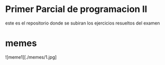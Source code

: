# Primer Parcial de programacion II
este es el repositorio donde se subiran los ejercicios resueltos del examen

# memes
![meme1][./memes/1.jpg]